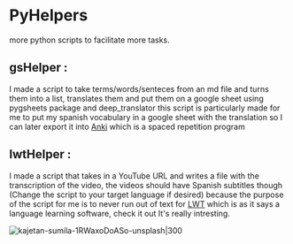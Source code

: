 # PyHelpers
more python scripts to facilitate more tasks.
## gsHelper :
I made a script to take terms/words/senteces from an md file and turns them into a list, translates them and put them on a google sheet using pygsheets package and deep_translator
this script is particularly made for me to put my spanish vocabulary in a google sheet with the translation so I can later export it into [Anki](https://apps.ankiweb.net/) which is a spaced repetition program
## lwtHelper :
I made a script that takes in a YouTube URL and writes a file with the transcription of the video, the videos should have Spanish subtitles though (Change the script to your target language if desired) because the purpose of the script for me is to never run out of text for [LWT](https://learning-with-texts.sourceforge.io/) which is as it says a language learning software, check it out It's really intresting.

![kajetan-sumila-1RWaxoDoASo-unsplash|300](https://user-images.githubusercontent.com/86270022/224491811-1da2b314-fa73-442f-8ef6-5dcd3c20d43d.jpg)

